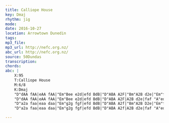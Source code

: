 ```yaml
---
title: Calliope House
key: Dmaj
rhythm: jig 
mode:
date: 2016-10-27
location: Arrowtown Dunedin
tags:
mp3_file:
mp3_url: http://nefc.org.nz/
abc_url: http://nefc.org.nz/
source: 50Dundas
transcription:
chords: 
abc: |
    X:95
    T:Calliope House
    M:6/8
    K:Dmaj
    "D"dAA fAA|eAA fAA|"Em"Bee e2d|efd BdB|"D"ABA A2F|"Bm"A2B d2e|"Em"f2a fed|"A"e3 e2A|
    "D"dAA fAA|eAA fAA|"Em"Bee e2d|efd BdB|"D"ABA A2F|A2B d2e|faf "A"edB|"D"d3 d3||
    "D"a2a faa|eaa daa|"Em"g2g fgf|efd BdB|"D"ABA A2f|"Bm"A2B D2e|"Em"f2a fed|"A"e3 e2d|
    "D"a2a faa|eaa daa|"Em"g2g fgf|efd BdB|"D"ABA A2f|A2B d2e|faf "A"edc|"D"d6:|

---
```

